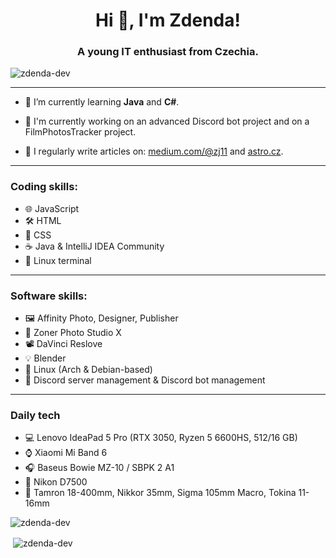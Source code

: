 <h1 align="center">Hi 👋, I'm Zdenda!</h1>
<h3 align="center">A young IT enthusiast from Czechia.</h3>

<p align="left"> <img src="https://komarev.com/ghpvc/?username=zdenda-dev&label=Profile%20views&color=0e75b6&style=flat" alt="zdenda-dev" /> </p>

<hr>

- 🌱 I’m currently learning **Java** and **C#**.

- 🤖 I'm currently working on an advanced Discord bot project and on a FilmPhotosTracker project.

- 📝 I regularly write articles on: [medium.com/@zj11](medium.com/@zj11) and [astro.cz](astro.cz).

<hr>

<h3>Coding skills:</h3>

- 🌐 JavaScript
- 🛠️ HTML
- 🎨 CSS
- ☕ Java & IntelliJ IDEA Community
- 🐧 Linux terminal

<hr>

<h3>Software skills:</h3>

- 🖼️ Affinity Photo, Designer, Publisher
- 📸 Zoner Photo Studio X
- 📽️ DaVinci Reslove
- 💡 Blender
- 🐧 Linux (Arch & Debian-based)
- 📡 Discord server management & Discord bot management

<hr>

<h3>Daily tech</h3>

- 💻 Lenovo IdeaPad 5 Pro (RTX 3050, Ryzen 5 6600HS, 512/16 GB)
- ⌚ Xiaomi Mi Band 6
- 🎧 Baseus Bowie MZ-10 / SBPK 2 A1
- 📸 Nikon D7500
- 🔭 Tamron 18-400mm, Nikkor 35mm, Sigma 105mm Macro, Tokina 11-16mm

<p><img align="left" src="https://github-readme-stats.vercel.app/api/top-langs?username=zdenda-dev&show_icons=true&locale=en&layout=compact" alt="zdenda-dev" /></p>

<br>

<p>&nbsp;<img align="center" src="https://github-readme-stats.vercel.app/api?username=zdenda-dev&show_icons=true&locale=en" alt="zdenda-dev" /></p>


<!---
zdenda-dev/zdenda-dev is a ✨ special ✨ repository because its `README.md` (this file) appears on your GitHub profile.
You can click the Preview link to take a look at your changes.
--->
